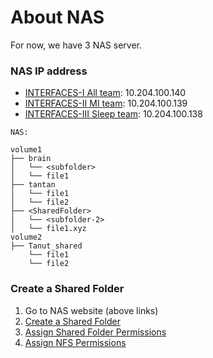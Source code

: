 # About NAS

For now, we have 3 NAS server.

### NAS IP address

- [INTERFACES-I All team](http://10.204.100.140:5000/): 10.204.100.140
- [INTERFACES-II MI team](http://10.204.100.139:5000/): 10.204.100.139
- [INTERFACES-III Sleep team](http://10.204.100.138:5000/): 10.204.100.138


```
NAS:

volume1
├── brain
│   └── <subfolder>
│   └── file1
├── tantan
│   └── file1
│   └── file2
├── <SharedFolder>
│   └── <subfolder-2>
│   └── file1.xyz
volume2
├── Tanut_shared
    └── file1
    └── file2
```


### Create a Shared Folder
1. Go to NAS website (above links)
2. [Create a Shared Folder](https://kb.synology.com/th-th/DSM/help/DSM/AdminCenter/file_share_create?version=6)
3. [Assign Shared Folder Permissions](https://kb.synology.com/th-th/DSM/help/DSM/AdminCenter/file_share_privilege?version=6)
4. [Assign NFS Permissions](https://kb.synology.com/th-th/DSM/help/DSM/AdminCenter/file_share_privilege_nfs?version=6)
